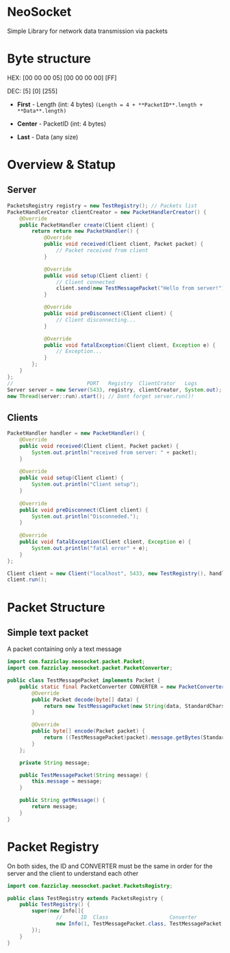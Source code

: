# NeoSocket
Simple Library for network data transmission via packets

# Byte structure
HEX: [00 00 00 05] [00 00 00 00] [FF]

DEC: [5] [0] [255]

* **First** - Length (int: 4 bytes)
`(Length = 4 + **PacketID**.length + **Data**.length)`

* **Center** - PacketID (int: 4 bytes)

* **Last** - Data (any size)

# Overview & Statup
## Server
```java
PacketsRegistry registry = new TestRegistry(); // Packets list
PacketHandlerCreator clientCreator = new PacketHandlerCreator() {
    @Override
    public PacketHandler create(Client client) {
        return return new PacketHandler() {
            @Override
            public void received(Client client, Packet packet) {
                // Packet received from client
            }

            @Override
            public void setup(Client client) {
                // Client connected
                client.send(new TestMessagePacket("Hello from server!"));
            }

            @Override
            public void preDisconnect(Client client) {
                // Client disconnecting...
            }

            @Override
            public void fatalException(Client client, Exception e) {
                // Exception...
            }
        };
    }
};
//                        PORT   Registry  ClientCrator   Logs
Server server = new Server(5433, registry, clientCreator, System.out);
new Thread(server::run).start(); // Dont forget server.run()!
```

## Clients
```java
PacketHandler handler = new PacketHandler() {
    @Override
    public void received(Client client, Packet packet) {
        System.out.println("received from server: " + packet);
    }
    
    @Override
    public void setup(Client client) {
        System.out.println("Client setup");
    }
    
    @Override
    public void preDisconnect(Client client) {
        System.out.println("Disconneded.");
    }
    
    @Override
    public void fatalException(Client client, Exception e) {
        System.out.println("fatal error" + e);
    }
};

Client client = new Client("localhost", 5433, new TestRegistry(), handler);
client.run();
```


# Packet Structure
## Simple text packet
A packet containing only a text message
```java
import com.fazziclay.neosocket.packet.Packet;
import com.fazziclay.neosocket.packet.PacketConverter;

public class TestMessagePacket implements Packet {
    public static final PacketConverter CONVERTER = new PacketConverter() {
        @Override
        public Packet decode(byte[] data) {
            return new TestMessagePacket(new String(data, StandardCharsets.UTF_8));
        }

        @Override
        public byte[] encode(Packet packet) {
            return ((TestMessagePacket)packet).message.getBytes(StandardCharsets.UTF_8);
        }
    };

    private String message;

    public TestMessagePacket(String message) {
        this.message = message;
    }

    public String getMessage() {
        return message;
    }
}
```


# Packet Registry
On both sides, the ID and CONVERTER must be the same in order for the server and the client to understand each other
```java
import com.fazziclay.neosocket.packet.PacketsRegistry;

public class TestRegistry extends PacketsRegistry {
    public TestRegistry() {
        super(new Info[]{
                //      ID  Class                    Converter
                new Info(1, TestMessagePacket.class, TestMessagePacket.CONVERTER)
        });
    }
}
```